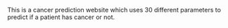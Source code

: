 This is a cancer prediction website which uses 30 different parameters to predict if a patient has cancer or not.
